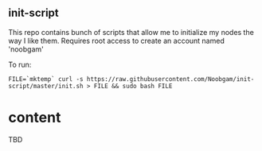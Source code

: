 ## init-script

This repo contains bunch of scripts that allow me to initialize my nodes the way I like them.
Requires root access to create an account named 'noobgam'

To run:
```
FILE=`mktemp` curl -s https://raw.githubusercontent.com/Noobgam/init-script/master/init.sh > FILE && sudo bash FILE
```

# content

TBD
